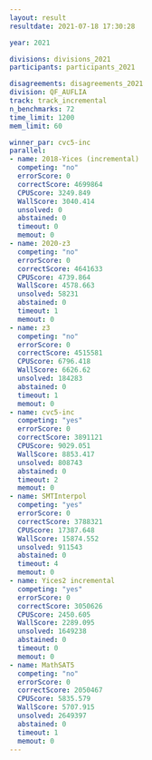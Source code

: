 ```yaml
---
layout: result
resultdate: 2021-07-18 17:30:28

year: 2021

divisions: divisions_2021
participants: participants_2021

disagreements: disagreements_2021
division: QF_AUFLIA
track: track_incremental
n_benchmarks: 72
time_limit: 1200
mem_limit: 60

winner_par: cvc5-inc
parallel:
- name: 2018-Yices (incremental)
  competing: "no"
  errorScore: 0
  correctScore: 4699864
  CPUScore: 3249.849
  WallScore: 3040.414
  unsolved: 0
  abstained: 0
  timeout: 0
  memout: 0
- name: 2020-z3
  competing: "no"
  errorScore: 0
  correctScore: 4641633
  CPUScore: 4739.864
  WallScore: 4578.663
  unsolved: 58231
  abstained: 0
  timeout: 1
  memout: 0
- name: z3
  competing: "no"
  errorScore: 0
  correctScore: 4515581
  CPUScore: 6796.418
  WallScore: 6626.62
  unsolved: 184283
  abstained: 0
  timeout: 1
  memout: 0
- name: cvc5-inc
  competing: "yes"
  errorScore: 0
  correctScore: 3891121
  CPUScore: 9029.051
  WallScore: 8853.417
  unsolved: 808743
  abstained: 0
  timeout: 2
  memout: 0
- name: SMTInterpol
  competing: "yes"
  errorScore: 0
  correctScore: 3788321
  CPUScore: 17387.648
  WallScore: 15874.552
  unsolved: 911543
  abstained: 0
  timeout: 4
  memout: 0
- name: Yices2 incremental
  competing: "yes"
  errorScore: 0
  correctScore: 3050626
  CPUScore: 2450.605
  WallScore: 2289.095
  unsolved: 1649238
  abstained: 0
  timeout: 0
  memout: 0
- name: MathSAT5
  competing: "no"
  errorScore: 0
  correctScore: 2050467
  CPUScore: 5835.579
  WallScore: 5707.915
  unsolved: 2649397
  abstained: 0
  timeout: 1
  memout: 0
---
```

